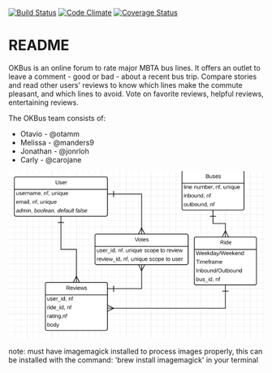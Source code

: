 [![Build Status](https://travis-ci.org/LaunchAcademy/ok_bus.svg?branch=master)](https://travis-ci.org/LaunchAcademy/ok_bus) [![Code Climate](https://codeclimate.com/github/LaunchAcademy/ok_bus.png)](https://codeclimate.com/github/LaunchAcademy/ok_bus) [![Coverage Status](https://coveralls.io/repos/LaunchAcademy/ok_bus/badge.png)](https://coveralls.io/r/LaunchAcademy/ok_bus)

# README

OKBus is an online forum to rate major MBTA bus lines. It offers an outlet to leave a comment - good or bad - about a recent bus trip. Compare stories and read other users' reviews to know which lines make the commute pleasant, and which lines to avoid. Vote on favorite reviews, helpful reviews, entertaining reviews.

The OKBus team consists of:

* Otavio - @otamm
* Melissa - @manders9
* Jonathan - @jonrloh
* Carly - @carojane


![ER Diagram](/ok_bus_er.png)

note: must have imagemagick installed to process images properly,
this can be installed with the command: 'brew install imagemagick'
in your terminal
